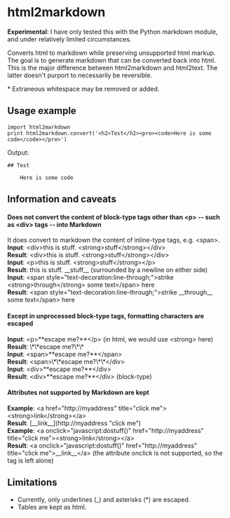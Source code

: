 # html2markdown

**Experimental**: I have only tested this with the Python markdown module, and under relatively limited circumstances.

Converts html to markdown while preserving unsupported html markup. The goal is to generate markdown that can be converted back into html. This is the major difference between html2markdown and html2text. The latter doesn't purport to necessarily be reversible.

\* Extraneous whitespace may be removed or added.

## Usage example

	import html2markdown
	print html2markdown.convert('<h2>Test</h2><pre><code>Here is some code</code></pre>')

Output:

	## Test
	
	    Here is some code

## Information and caveats

#### Does not convert the content of block-type tags other than \<p\> -- such as \<div\> tags -- into Markdown

It does convert to markdown the content of inline-type tags, e.g. \<span\>.  
**Input**: \<div\>this is stuff. \<strong\>stuff\</strong>\</div\>  
**Result**: \<div\>this is stuff. \<strong\>stuff\</strong\>\</div\>  
**Input**: \<p\>this is stuff. \<strong\>stuff\</strong\>\</p\>  
**Result**: this is stuff. \_\_stuff\_\_ (surrounded by a newline on either side)  
**Input**: \<span style="text-decoration:line-through;"\>strike \<strong\>through\</strong\> some text\</span\> here  
**Result**: \<span style="text-decoration:line-through;"\>strike \_\_through\_\_ some text\</span\> here

#### Except in unprocessed block-type tags, formatting characters are escaped

**Input**: \<p\>\*\*escape me?\*\*\</p\> (in html, we would use \<strong\> here)  
**Result**: \\\*\\\*escape me?\\\*\\\*  
**Input**: \<span\>\*\*escape me?\*\*\</span\>  
**Result**: \<span\>\\\*\\\*escape me?\\\*\\\*\</div\>  
**Input**: \<div\>\*\*escape me?\*\*\</div\>  
**Result**: \<div\>\*\*escape me?\*\*\</div\> (block-type)

#### Attributes not supported by Markdown are kept

**Example**: \<a href="http://myaddress" title="click me"\>\<strong\>link\</strong\>\</a\>  
**Result**: \[\_\_link\_\_\]\(http://myaddress "click me"\)  
**Example**: \<a onclick="javascript:dostuff()" href="http://myaddress" title="click me"\>\<strong\>link\</strong\>\</a\>  
**Result**: \<a onclick="javascript:dostuff()" href="http://myaddress" title="click me"\>\_\_link\_\_\</a\> (the attribute _onclick_ is not supported, so the tag is left alone)


## Limitations

* Currently, only underlines (_) and asterisks (*) are escaped.
* Tables are kept as html.